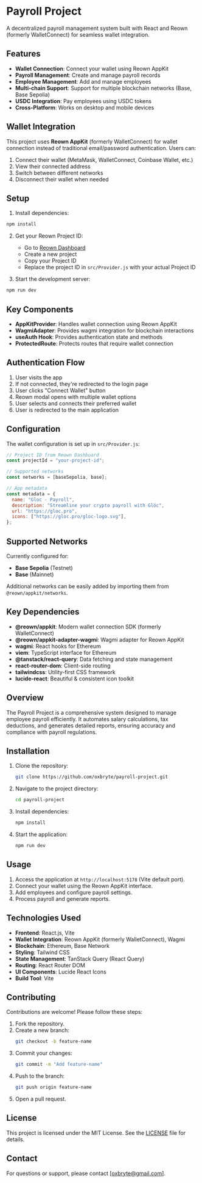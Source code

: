 # Payroll Project

A decentralized payroll management system built with React and Reown (formerly WalletConnect) for seamless wallet integration.

## Features

- **Wallet Connection**: Connect your wallet using Reown AppKit
- **Payroll Management**: Create and manage payroll records
- **Employee Management**: Add and manage employees
- **Multi-chain Support**: Support for multiple blockchain networks (Base, Base Sepolia)
- **USDC Integration**: Pay employees using USDC tokens
- **Cross-Platform**: Works on desktop and mobile devices

## Wallet Integration

This project uses **Reown AppKit** (formerly WalletConnect) for wallet connection instead of traditional email/password authentication. Users can:

1. Connect their wallet (MetaMask, WalletConnect, Coinbase Wallet, etc.)
2. View their connected address
3. Switch between different networks
4. Disconnect their wallet when needed

## Setup

1. Install dependencies:

```bash
npm install
```

2. Get your Reown Project ID:

   - Go to [Reown Dashboard](https://dashboard.reown.com)
   - Create a new project
   - Copy your Project ID
   - Replace the project ID in `src/Provider.js` with your actual Project ID

3. Start the development server:

```bash
npm run dev
```

## Key Components

- **AppKitProvider**: Handles wallet connection using Reown AppKit
- **WagmiAdapter**: Provides wagmi integration for blockchain interactions
- **useAuth Hook**: Provides authentication state and methods
- **ProtectedRoute**: Protects routes that require wallet connection

## Authentication Flow

1. User visits the app
2. If not connected, they're redirected to the login page
3. User clicks "Connect Wallet" button
4. Reown modal opens with multiple wallet options
5. User selects and connects their preferred wallet
6. User is redirected to the main application

## Configuration

The wallet configuration is set up in `src/Provider.js`:

```javascript
// Project ID from Reown Dashboard
const projectId = "your-project-id";

// Supported networks
const networks = [baseSepolia, base];

// App metadata
const metadata = {
  name: "Gloc - Payroll",
  description: "Streamline your crypto payroll with Glöc",
  url: "https://gloc.pro",
  icons: ["https://gloc.pro/gloc-logo.svg"],
};
```

## Supported Networks

Currently configured for:

- **Base Sepolia** (Testnet)
- **Base** (Mainnet)

Additional networks can be easily added by importing them from `@reown/appkit/networks`.

## Key Dependencies

- **@reown/appkit**: Modern wallet connection SDK (formerly WalletConnect)
- **@reown/appkit-adapter-wagmi**: Wagmi adapter for Reown AppKit
- **wagmi**: React hooks for Ethereum
- **viem**: TypeScript interface for Ethereum
- **@tanstack/react-query**: Data fetching and state management
- **react-router-dom**: Client-side routing
- **tailwindcss**: Utility-first CSS framework
- **lucide-react**: Beautiful & consistent icon toolkit

## Overview

The Payroll Project is a comprehensive system designed to manage employee payroll efficiently. It automates salary calculations, tax deductions, and generates detailed reports, ensuring accuracy and compliance with payroll regulations.

## Installation

1. Clone the repository:
   ```bash
   git clone https://github.com/oxbryte/payroll-project.git
   ```
2. Navigate to the project directory:
   ```bash
   cd payroll-project
   ```
3. Install dependencies:
   ```bash
   npm install
   ```
4. Start the application:
   ```bash
   npm run dev
   ```

## Usage

1. Access the application at `http://localhost:5178` (Vite default port).
2. Connect your wallet using the Reown AppKit interface.
3. Add employees and configure payroll settings.
4. Process payroll and generate reports.

## Technologies Used

- **Frontend**: React.js, Vite
- **Wallet Integration**: Reown AppKit (formerly WalletConnect), Wagmi
- **Blockchain**: Ethereum, Base Network
- **Styling**: Tailwind CSS
- **State Management**: TanStack Query (React Query)
- **Routing**: React Router DOM
- **UI Components**: Lucide React Icons
- **Build Tool**: Vite

## Contributing

Contributions are welcome! Please follow these steps:

1. Fork the repository.
2. Create a new branch:
   ```bash
   git checkout -b feature-name
   ```
3. Commit your changes:
   ```bash
   git commit -m "Add feature-name"
   ```
4. Push to the branch:
   ```bash
   git push origin feature-name
   ```
5. Open a pull request.

## License

This project is licensed under the MIT License. See the [LICENSE](LICENSE) file for details.

## Contact

For questions or support, please contact [oxbryte@gmail.com].
